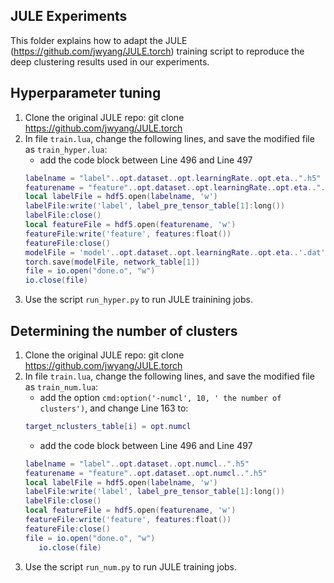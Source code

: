 ## JULE Experiments
This folder explains how to adapt the JULE (https://github.com/jwyang/JULE.torch) training script to reproduce the deep clustering results used in our experiments.
## Hyperparameter tuning
1. Clone the original JULE repo:
   git clone https://github.com/jwyang/JULE.torch
2. In file `train.lua`, change the following lines, and save the modified file as `train_hyper.lua`:
   - add the code block between Line 496 and Line 497
   ```lua
   labelname = "label"..opt.dataset..opt.learningRate..opt.eta..".h5"
   featurename = "feature"..opt.dataset..opt.learningRate..opt.eta..".h5"
   local labelFile = hdf5.open(labelname, 'w')
   labelFile:write('label', label_pre_tensor_table[1]:long())
   labelFile:close()
   local featureFile = hdf5.open(featurename, 'w')
   featureFile:write('feature', features:float())
   featureFile:close()
   modelFile = 'model'..opt.dataset..opt.learningRate..opt.eta..'.dat'
   torch.save(modelFile, network_table[1])
   file = io.open("done.o", "w")
   io.close(file)
   ```
3. Use the script `run_hyper.py` to run JULE trainining jobs.



## Determining the number of clusters
1. Clone the original JULE repo:
   git clone https://github.com/jwyang/JULE.torch
2. In file `train.lua`, change the following lines, and save the modified file as `train_num.lua`:
   - add the option `cmd:option('-numcl', 10, ' the number of clusters')`, and change Line 163 to:
   ```lua
   target_nclusters_table[i] = opt.numcl
   ```
   - add the code block between Line 496 and Line 497
   ```lua
   labelname = "label"..opt.dataset..opt.numcl..".h5"
   featurename = "feature"..opt.dataset..opt.numcl..".h5"
   local labelFile = hdf5.open(labelname, 'w')
   labelFile:write('label', label_pre_tensor_table[1]:long())
   labelFile:close()
   local featureFile = hdf5.open(featurename, 'w')
   featureFile:write('feature', features:float())
   featureFile:close()
   file = io.open("done.o", "w")
      io.close(file)
   ```
3. Use the script `run_num.py` to run JULE training jobs.
